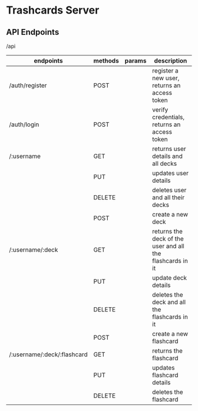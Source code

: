 # Trashcards Server


## API Endpoints

/api


| endpoints | methods | params | description |
|-----|-----|----|-----|
| /auth/register | POST | | register a new user, returns an access token |
| /auth/login | POST | | verify credentials, returns an access token |
| /:username | GET | | returns user details and all decks |
| | PUT | | updates user details |
| | DELETE | | deletes user and all their decks |
| | POST | | create a new deck |
|/:username/:deck| GET | | returns the deck of the user and all the flashcards in it |
| | PUT | | update deck details |
| | DELETE | | deletes the deck and all the flashcards in it |
| | POST | | create a new flashcard |
|/:username/:deck/:flashcard | GET | | returns the flashcard |
| | PUT | | updates flashcard details |
| | DELETE | | deletes the flashcard |
